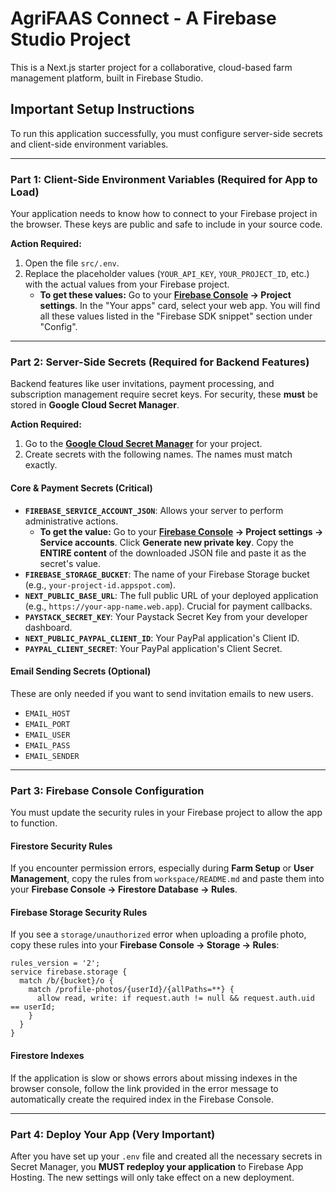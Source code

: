 
# AgriFAAS Connect - A Firebase Studio Project

This is a Next.js starter project for a collaborative, cloud-based farm management platform, built in Firebase Studio.

## **Important Setup Instructions**

To run this application successfully, you must configure server-side secrets and client-side environment variables.

---

### **Part 1: Client-Side Environment Variables (Required for App to Load)**

Your application needs to know how to connect to your Firebase project in the browser. These keys are public and safe to include in your source code.

**Action Required:**

1.  Open the file `src/.env`.
2.  Replace the placeholder values (`YOUR_API_KEY`, `YOUR_PROJECT_ID`, etc.) with the actual values from your Firebase project.
    *   **To get these values:** Go to your **[Firebase Console](https://console.firebase.google.com/) -> Project settings**. In the "Your apps" card, select your web app. You will find all these values listed in the "Firebase SDK snippet" section under "Config".

---

### **Part 2: Server-Side Secrets (Required for Backend Features)**

Backend features like user invitations, payment processing, and subscription management require secret keys. For security, these **must** be stored in **Google Cloud Secret Manager**.

**Action Required:**

1.  Go to the **[Google Cloud Secret Manager](https://console.cloud.google.com/security/secret-manager)** for your project.
2.  Create secrets with the following names. The names must match exactly.

#### **Core & Payment Secrets (Critical)**

*   **`FIREBASE_SERVICE_ACCOUNT_JSON`**: Allows your server to perform administrative actions.
    *   **To get the value:** Go to your **[Firebase Console](https://console.firebase.google.com/) -> Project settings -> Service accounts**. Click **Generate new private key**. Copy the **ENTIRE content** of the downloaded JSON file and paste it as the secret's value.
*   **`FIREBASE_STORAGE_BUCKET`**: The name of your Firebase Storage bucket (e.g., `your-project-id.appspot.com`).
*   **`NEXT_PUBLIC_BASE_URL`**: The full public URL of your deployed application (e.g., `https://your-app-name.web.app`). Crucial for payment callbacks.
*   **`PAYSTACK_SECRET_KEY`**: Your Paystack Secret Key from your developer dashboard.
*   **`NEXT_PUBLIC_PAYPAL_CLIENT_ID`**: Your PayPal application's Client ID.
*   **`PAYPAL_CLIENT_SECRET`**: Your PayPal application's Client Secret.

#### **Email Sending Secrets (Optional)**

These are only needed if you want to send invitation emails to new users.
*   `EMAIL_HOST`
*   `EMAIL_PORT`
*   `EMAIL_USER`
*   `EMAIL_PASS`
*   `EMAIL_SENDER`

---

### **Part 3: Firebase Console Configuration**

You must update the security rules in your Firebase project to allow the app to function.

#### **Firestore Security Rules**

If you encounter permission errors, especially during **Farm Setup** or **User Management**, copy the rules from `workspace/README.md` and paste them into your **Firebase Console -> Firestore Database -> Rules**.

#### **Firebase Storage Security Rules**

If you see a `storage/unauthorized` error when uploading a profile photo, copy these rules into your **Firebase Console -> Storage -> Rules**:
```
rules_version = '2';
service firebase.storage {
  match /b/{bucket}/o {
    match /profile-photos/{userId}/{allPaths=**} {
      allow read, write: if request.auth != null && request.auth.uid == userId;
    }
  }
}
```

#### **Firestore Indexes**

If the application is slow or shows errors about missing indexes in the browser console, follow the link provided in the error message to automatically create the required index in the Firebase Console.

---

### **Part 4: Deploy Your App (Very Important)**

After you have set up your `.env` file and created all the necessary secrets in Secret Manager, you **MUST redeploy your application** to Firebase App Hosting. The new settings will only take effect on a new deployment.
